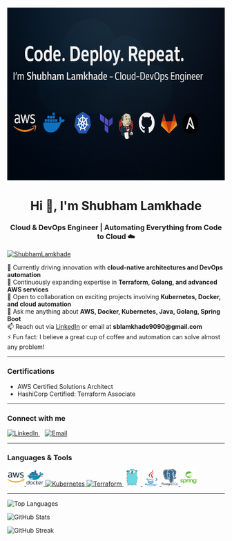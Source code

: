 <!DOCTYPE html>
<html lang="en">
<head>
  <meta charset="UTF-8" />
  <meta name="viewport" content="width=device-width, initial-scale=1.0" />
</head>
<body>

  <p align="center">
    <img src="https://raw.githubusercontent.com/ShubhamLamkhade/ShubhamLamkhade/main/shubham.png" alt="Shubham Lamkhade DevOps Banner" style="width: 100%; max-width: 600px; height: 400px;" />
  </p>

  <h1 align="center">Hi 👋, I'm Shubham Lamkhade</h1>
  <h3 align="center">Cloud & DevOps Engineer | Automating Everything from Code to Cloud ☁️</h3>

  <p align="left">
  <a href="https://github.com/ryo-ma/github-profile-trophy"><img src="https://github-profile-trophy.vercel.app/?username=ShubhamLamkhade" alt="ShubhamLamkhade" /></a>
</p>

  <p>
    🔭 Currently driving innovation with <strong>cloud-native architectures and DevOps automation</strong><br />
    🌱 Continuously expanding expertise in <strong>Terraform, Golang, and advanced AWS services</strong><br />
    👯 Open to collaboration on exciting projects involving <strong>Kubernetes, Docker, and cloud automation</strong><br />
    💬 Ask me anything about <strong>AWS, Docker, Kubernetes, Java, Golang, Spring Boot</strong><br />
    📫 Reach out via <a href="https://www.linkedin.com/in/shubham-lamkhade-%E2%98%81%EF%B8%8F-4262b2190/" target="_blank" rel="noopener">LinkedIn</a> or email at <strong>sblamkhade9090@gmail.com</strong><br />
    ⚡ Fun fact: I believe a great cup of coffee and automation can solve almost any problem!
  </p>

  <hr />

  <h3>Certifications</h3>
  <ul>
    <li>AWS Certified Solutions Architect</li>
    <li>HashiCorp Certified: Terraform Associate</li>
  </ul>

  <hr />

  <h3>Connect with me</h3>
  <p>
    <a href="https://www.linkedin.com/in/shubham-lamkhade-%E2%98%81%EF%B8%8F-4262b2190/" target="_blank" rel="noopener">
      <img src="https://raw.githubusercontent.com/rahuldkjain/github-profile-readme-generator/master/src/images/icons/Social/linked-in-alt.svg" alt="LinkedIn" height="30" width="40" />
    </a>
    &nbsp;&nbsp;
    <a href="mailto:sblamkhade9090@gmail.com" target="_blank" rel="noopener">
      <img src="https://cdn.jsdelivr.net/gh/devicons/devicon/icons/google/google-original.svg" alt="Email" height="30" width="40" />
    </a>
  </p>

  <hr />

  <h3>Languages & Tools</h3>
  <p>
    <a href="https://aws.amazon.com" target="_blank" rel="noopener">
      <img src="https://raw.githubusercontent.com/devicons/devicon/master/icons/amazonwebservices/amazonwebservices-original-wordmark.svg" alt="AWS" width="40" height="40" />
    </a>
    <a href="https://www.docker.com" target="_blank" rel="noopener">
      <img src="https://raw.githubusercontent.com/devicons/devicon/master/icons/docker/docker-original-wordmark.svg" alt="Docker" width="40" height="40" />
    </a>
    <a href="https://kubernetes.io" target="_blank" rel="noopener">
      <img src="https://www.vectorlogo.zone/logos/kubernetes/kubernetes-icon.svg" alt="Kubernetes" width="40" height="40" />
    </a>
    <a href="https://www.terraform.io" target="_blank" rel="noopener">
      <img src="https://www.vectorlogo.zone/logos/terraformio/terraformio-icon.svg" alt="Terraform" width="40" height="40" />
    </a>
    <a href="https://golang.org" target="_blank" rel="noopener">
      <img src="https://raw.githubusercontent.com/devicons/devicon/master/icons/go/go-original.svg" alt="Golang" width="40" height="40" />
    </a>
    <a href="https://www.java.com" target="_blank" rel="noopener">
      <img src="https://raw.githubusercontent.com/devicons/devicon/master/icons/java/java-original.svg" alt="Java" width="40" height="40" />
    </a>
    <a href="https://www.postgresql.org" target="_blank" rel="noopener">
      <img src="https://raw.githubusercontent.com/devicons/devicon/master/icons/postgresql/postgresql-original-wordmark.svg" alt="PostgreSQL" width="40" height="40" />
    </a>
    <a href="https://spring.io/projects/spring-boot" target="_blank" rel="noopener">
      <img src="https://raw.githubusercontent.com/devicons/devicon/master/icons/spring/spring-original-wordmark.svg" alt="Spring Boot" width="40" height="40" />
    </a>
  </p>

  <hr />

  <p align="left">
    <img src="https://github-readme-stats.vercel.app/api/top-langs?username=ShubhamLamkhade&show_icons=true&locale=en&layout=compact" alt="Top Languages" />
  </p>

  <p align="left">
    <img src="https://github-readme-stats.vercel.app/api?username=ShubhamLamkhade&show_icons=true&locale=en" alt="GitHub Stats" />
  </p>

  <p align="left">
    <img src="https://github-readme-streak-stats.herokuapp.com/?user=ShubhamLamkhade" alt="GitHub Streak" />
  </p>

</body>
</html>
